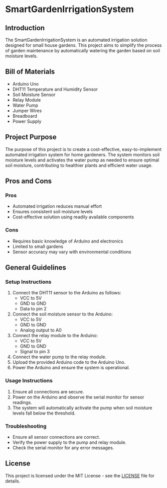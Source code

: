 # SmartGardenIrrigationSystem

## Introduction
The SmartGardenIrrigationSystem is an automated irrigation solution designed for small house gardens. This project aims to simplify the process of garden maintenance by automatically watering the garden based on soil moisture levels.

## Bill of Materials
- Arduino Uno
- DHT11 Temperature and Humidity Sensor
- Soil Moisture Sensor
- Relay Module
- Water Pump
- Jumper Wires
- Breadboard
- Power Supply

## Project Purpose
The purpose of this project is to create a cost-effective, easy-to-implement automated irrigation system for home gardeners. The system monitors soil moisture levels and activates the water pump as needed to ensure optimal soil moisture, contributing to healthier plants and efficient water usage.

## Pros and Cons
### Pros
- Automated irrigation reduces manual effort
- Ensures consistent soil moisture levels
- Cost-effective solution using readily available components
### Cons
- Requires basic knowledge of Arduino and electronics
- Limited to small gardens
- Sensor accuracy may vary with environmental conditions

## General Guidelines
### Setup Instructions
1. Connect the DHT11 sensor to the Arduino as follows:
   - VCC to 5V
   - GND to GND
   - Data to pin 2
2. Connect the soil moisture sensor to the Arduino:
   - VCC to 5V
   - GND to GND
   - Analog output to A0
3. Connect the relay module to the Arduino:
   - VCC to 5V
   - GND to GND
   - Signal to pin 3
4. Connect the water pump to the relay module.
5. Upload the provided Arduino code to the Arduino Uno.
6. Power the Arduino and ensure the system is operational.

### Usage Instructions
1. Ensure all connections are secure.
2. Power on the Arduino and observe the serial monitor for sensor readings.
3. The system will automatically activate the pump when soil moisture levels fall below the threshold.

### Troubleshooting
- Ensure all sensor connections are correct.
- Verify the power supply to the pump and relay module.
- Check the serial monitor for any error messages.

## License
This project is licensed under the MIT License - see the [LICENSE](LICENSE) file for details.
